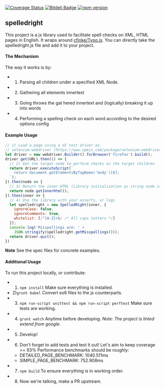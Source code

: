 [![Coverage Status](https://coveralls.io/repos/github/tmillner/spelledright/badge.svg?branch=master)](https://coveralls.io/github/tmillner/spelledright?branch=master) [![Bitdeli Badge](https://d2weczhvl823v0.cloudfront.net/tmillner/spelledright/trend.png)](https://bitdeli.com/free "Bitdeli Badge") [![npm version](https://badge.fury.io/js/spelledright.svg)](https://badge.fury.io/js/spelledright)
## spelledright 

This project is a js library used to facilitate spell checks on XML, HTML pages in English. It wraps around [cfinke/Typo.js](https://github.com/cfinke/Typo.js). 
You can directly take the spelledright.js file and add it to your project.


#### The Mechanism
The way it works is by:

- 1) Parsing all children under a specified XML Node. 
- 2) Gathering all elements innertext 
- 3) Going throws the gat
hered innertext and (logically) breaking it up into words
- 4) Performing a spelling check on each word according to the desired options config

#### Example Usage 
```js
// 1) Load a page using a UI test driver ex.
// selenium-webdriver (https://www.npmjs.com/package/selenium-webdriver)
let driver = new webdriver.Builder().forBrowser('firefox').build();
driver.get(URL).then(() => {
  // 2) Get the target node to perform checks on the target children
  return driver.executeScript(`
    return document.getElementsByTagName('body')[0];
  `);
}).then(node => {
  // 3) Return the inner HTML (Library initialization as string node is supported)
  return node.getInnerHtml();
}).then(inner => {
  // 4) Use the library with your asserts, or logs
  let spelledright = new SpelledRight(inner, {
    ignoreCase: false,
    ignoreComments: true,
    whitelist: [/^[A-Z]+$/ /* All caps letters */]
  });
  console.log('Misspellings are: ' +
    JSON.stringify(spelledright.getMisspellings()));
  return driver.quit();
})
```
**Note** See the spec files for concrete examples.


#### Additional Usage
To run this project locally, or contribute:

- 1) `npm install` Make sure everything is installed.
- 2)`grunt babel` Convert es6 files to the js counterparts.
- 3) `npm run-script unittest && npm run-script perftest` Make sure tests are working.
- 4) `grunt watch` Anytime before developing. *Note: The project is linted extend from google.*
- 5) Develop!
- 6) Don't forget to add tests and test it out! Let's aim to keep coverage >= 93%
 Performance benchmarks should be roughly: 
  - DETAILED_PAGE_BENCHMARK: 1040.511ms
  - SIMPLE_PAGE_BENCHMARK: 752.908ms
- 7) `npm build` To ensure everything is in working order.
- 8) Now we're talking, make a PR upstream.
